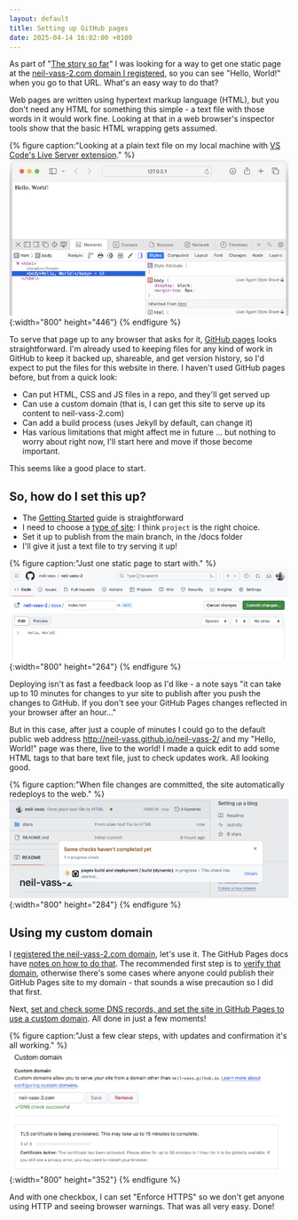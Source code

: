 ```yaml
---
layout: default
title: Setting up GitHub pages
date: 2025-04-14 16:02:00 +0100
---
```


As part of "[The story so far](../index.markdown#the-story-so-far)" I was looking for a  way to get one static page at the [neil-vass-2.com domain I registered](./2025-14-10-registering-a-domain-name.markdown), so you can see "Hello, World!" when you go to that URL. What's an easy way to do that?

Web pages are written using hypertext markup language (HTML), but you don't need any HTML for something this simple - a text file with those words in it would work fine. Looking at that in a web browser's inspector tools show that the basic HTML wrapping gets assumed.

{% figure caption:"Looking at a plain text file on my local machine with [VS Code's Live Server extension](https://marketplace.visualstudio.com/items?itemName=ritwickdey.LiveServer)." %}
![Screenshot of a web page showing a Hello, World message. The browser address is 127.0.0.1. The browser dev tools are open and show the Hello World text wrapped in HTML and body tags.](/assets/images/hello-world-plain-text.png){:width="800" height="446"}
{% endfigure %}



To serve that page up to any browser that asks for it, [GitHub pages](https://docs.github.com/en/pages/getting-started-with-github-pages/about-github-pages) looks straightforward. I'm already used to keeping files for any kind of work in GitHub to keep it backed up, shareable, and get version history, so I'd expect to put the files for this website in there. I haven't used GitHub pages before, but from a quick look:
*   Can put HTML, CSS and JS files in a repo, and they'll get served up
*   Can use a custom domain (that is, I can get this site to serve up its content to neil-vass-2.com)
*   Can add a build process (uses Jekyll by default, can change it)
*   Has various limitations that might affect me in future … but nothing to worry about right now, I'll start here and move if those become important.

This seems like a good place to start.

So, how do I set this up?
-------------------------

*   The [Getting Started](https://docs.github.com/en/pages/getting-started-with-github-pages/creating-a-github-pages-site) guide is straightforward
*   I need to choose a [type of site](https://docs.github.com/en/pages/getting-started-with-github-pages/about-github-pages#types-of-github-pages-sites): I think `project` is the right choice.
*   Set it up to publish from the main branch, in the /docs folder
*   I'll give it just a text file to try serving it up!

{% figure caption:"Just one static page to start with." %}
![Screenshot of the github interface, showing a hello world text file named index.htm in a neil vass 2 repo.](/assets/images/github-pages-setup-01.png){:width="800" height="264"}
{% endfigure %}

Deploying isn't as fast a feedback loop as I'd like - a note says "it can take up to 10 minutes for changes to yur site to publish after you push the changes to GitHub. If you don't see your GitHub Pages changes reflected in your browser after an hour..."

But in this case, after just a couple of minutes I could go to the default public web address <http://neil-vass.github.io/neil-vass-2/> and my "Hello, World!" page was there, live to the world! I made a quick edit to add some HTML tags to that bare text file, just to check updates work. All looking good.

{% figure caption:"When file changes are committed, the site automatically redeploys to the web." %}
![Screenshot of the github interface, showing some files in the background and a message about build and deployment. It says started, and some checks haven't completed yet.](/assets/images/github-pages-setup-02.png){:width="800" height="284"}
{% endfigure %}


Using my custom domain
----------------------

I [registered the neil-vass-2.com domain](./registering-a-domain-name.markdown), let's use it. The GitHub Pages docs have [notes on how to do that](https://docs.github.com/en/pages/configuring-a-custom-domain-for-your-github-pages-site/about-custom-domains-and-github-pages). The recommended first step is to [verify that domain](https://docs.github.com/en/pages/configuring-a-custom-domain-for-your-github-pages-site/verifying-your-custom-domain-for-github-pages), otherwise there's some cases where anyone could publish their GitHub Pages site to my domain - that sounds a wise precaution so I did that first.

Next, [set and check some DNS records, and set the site in GitHub Pages to use a custom domain](https://docs.github.com/en/pages/configuring-a-custom-domain-for-your-github-pages-site/managing-a-custom-domain-for-your-github-pages-site). All done in just a few moments!

{% figure caption:"Just a few clear steps, with updates and confirmation it's all working." %}
![Screenshot of the github interface, showing the custom domain being set, a green tick with a DNS check successful message, and a box saying the TLS certificate is being provisioned."](/assets/images/github-pages-setup-03.png){:width="800" height="352"}
{% endfigure %}

And with one checkbox, I can set "Enforce HTTPS" so we don't get anyone using HTTP and seeing browser warnings. That was all very easy. Done!
